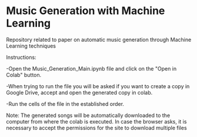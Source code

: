 # Music Generation with Machine Learning
Repository related to paper on automatic music generation through Machine Learning techniques





Instructions:

-Open the Music_Generation_Main.ipynb file and click on the "Open in Colab" button.

-When trying to run the file you will be asked if you want to create a copy in Google Drive, accept and open the generated copy in colab.

-Run the cells of the file in the established order.





Note: The generated songs will be automatically downloaded to the computer from where the colab is executed. In case the browser asks, it is necessary to accept the permissions for the site to download multiple files
